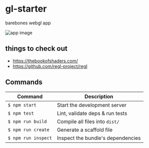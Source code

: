 # gl-starter
barebones webgl app

![app image](/assets/gl-start.png)

## things to check out
- https://thebookofshaders.com/
- https://github.com/regl-project/regl

## Commands
Command                | Description                                      |
-----------------------|--------------------------------------------------|
`$ npm start`          | Start the development server
`$ npm test`           | Lint, validate deps & run tests
`$ npm run build`      | Compile all files into `dist/`
`$ npm run create`     | Generate a scaffold file
`$ npm run inspect`    | Inspect the bundle's dependencies